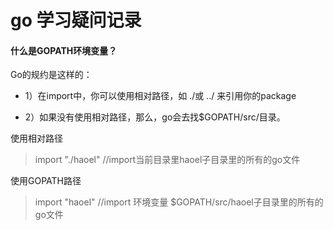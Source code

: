 # go 学习疑问记录

#### 什么是GOPATH环境变量？

Go的规约是这样的：

- 1）在import中，你可以使用相对路径，如 ./或 ../ 来引用你的package

- 2）如果没有使用相对路径，那么，go会去找$GOPATH/src/目录。

使用相对路径

> import "./haoel"  //import当前目录里haoel子目录里的所有的go文件

使用GOPATH路径

> import "haoel"  //import 环境变量 $GOPATH/src/haoel子目录里的所有的go文件
